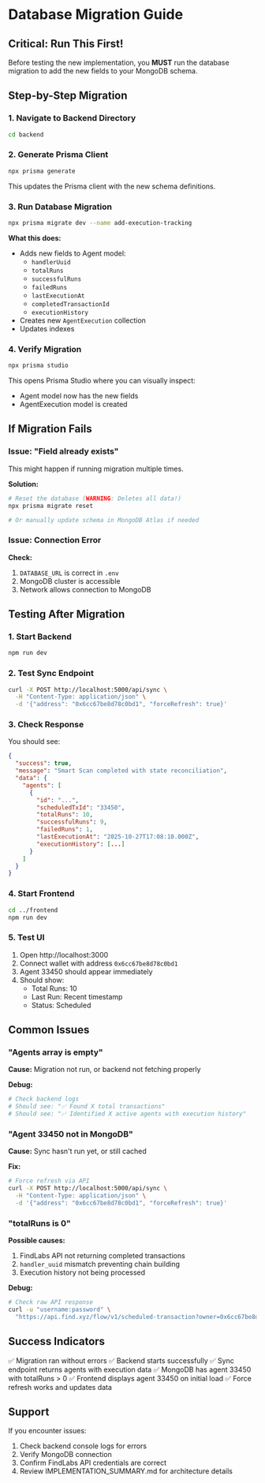 # Database Migration Guide

## Critical: Run This First!

Before testing the new implementation, you **MUST** run the database migration to add the new fields to your MongoDB schema.

## Step-by-Step Migration

### 1. Navigate to Backend Directory
```bash
cd backend
```

### 2. Generate Prisma Client
```bash
npx prisma generate
```

This updates the Prisma client with the new schema definitions.

### 3. Run Database Migration
```bash
npx prisma migrate dev --name add-execution-tracking
```

**What this does:**
- Adds new fields to Agent model:
  - `handlerUuid`
  - `totalRuns`
  - `successfulRuns`
  - `failedRuns`
  - `lastExecutionAt`
  - `completedTransactionId`
  - `executionHistory`
- Creates new `AgentExecution` collection
- Updates indexes

### 4. Verify Migration
```bash
npx prisma studio
```

This opens Prisma Studio where you can visually inspect:
- Agent model now has the new fields
- AgentExecution model is created

## If Migration Fails

### Issue: "Field already exists"
This might happen if running migration multiple times.

**Solution:**
```bash
# Reset the database (WARNING: Deletes all data!)
npx prisma migrate reset

# Or manually update schema in MongoDB Atlas if needed
```

### Issue: Connection Error
**Check:**
1. `DATABASE_URL` is correct in `.env`
2. MongoDB cluster is accessible
3. Network allows connection to MongoDB

## Testing After Migration

### 1. Start Backend
```bash
npm run dev
```

### 2. Test Sync Endpoint
```bash
curl -X POST http://localhost:5000/api/sync \
  -H "Content-Type: application/json" \
  -d '{"address": "0x6cc67be8d78c0bd1", "forceRefresh": true}'
```

### 3. Check Response
You should see:
```json
{
  "success": true,
  "message": "Smart Scan completed with state reconciliation",
  "data": {
    "agents": [
      {
        "id": "...",
        "scheduledTxId": "33450",
        "totalRuns": 10,
        "successfulRuns": 9,
        "failedRuns": 1,
        "lastExecutionAt": "2025-10-27T17:08:10.000Z",
        "executionHistory": [...]
      }
    ]
  }
}
```

### 4. Start Frontend
```bash
cd ../frontend
npm run dev
```

### 5. Test UI
1. Open http://localhost:3000
2. Connect wallet with address `0x6cc67be8d78c0bd1`
3. Agent 33450 should appear immediately
4. Should show:
   - Total Runs: 10
   - Last Run: Recent timestamp
   - Status: Scheduled

## Common Issues

### "Agents array is empty"
**Cause:** Migration not run, or backend not fetching properly

**Debug:**
```bash
# Check backend logs
# Should see: "✅ Found X total transactions"
# Should see: "✅ Identified X active agents with execution history"
```

### "Agent 33450 not in MongoDB"
**Cause:** Sync hasn't run yet, or still cached

**Fix:**
```bash
# Force refresh via API
curl -X POST http://localhost:5000/api/sync \
  -H "Content-Type: application/json" \
  -d '{"address": "0x6cc67be8d78c0bd1", "forceRefresh": true}'
```

### "totalRuns is 0"
**Possible causes:**
1. FindLabs API not returning completed transactions
2. `handler_uuid` mismatch preventing chain building
3. Execution history not being processed

**Debug:**
```bash
# Check raw API response
curl -u "username:password" \
  "https://api.find.xyz/flow/v1/scheduled-transaction?owner=0x6cc67be8d78c0bd1"
```

## Success Indicators

✅ Migration ran without errors
✅ Backend starts successfully
✅ Sync endpoint returns agents with execution data
✅ MongoDB has agent 33450 with totalRuns > 0
✅ Frontend displays agent 33450 on initial load
✅ Force refresh works and updates data

## Support

If you encounter issues:
1. Check backend console logs for errors
2. Verify MongoDB connection
3. Confirm FindLabs API credentials are correct
4. Review IMPLEMENTATION_SUMMARY.md for architecture details

